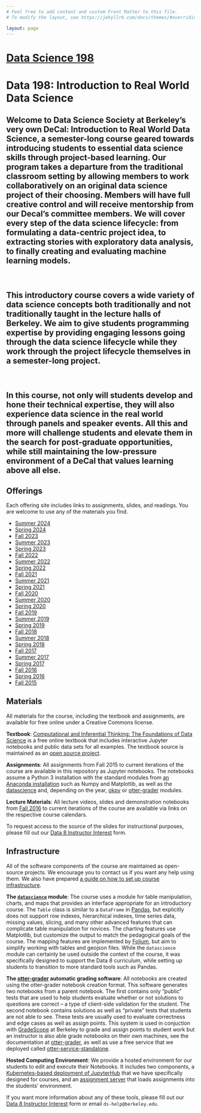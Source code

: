 ```yaml
---
# Feel free to add content and custom Front Matter to this file.
# To modify the layout, see https://jekyllrb.com/docs/themes/#overriding-theme-defaults

layout: page
---
```


<!-- 
<!DOCTYPE html>
<html lang="en-US">
  <head>
    <meta charset="UTF-8">
    <meta http-equiv="X-UA-Compatible" content="IE=edge">
    <meta name="viewport" content="width=device-width, initial-scale=1">

<!-- Begin Jekyll SEO tag v2.8.0
<title>Data Science 8</title>
<meta name="generator" content="Jekyll v3.9.5" />
<meta property="og:title" content="Data Science 8" />
<meta property="og:locale" content="en_US" />
<link rel="canonical" href="http://www.data8.org/" />
<meta property="og:url" content="http://www.data8.org/" />
<meta property="og:site_name" content="Data Science 8" />
<meta property="og:type" content="website" />
<meta name="twitter:card" content="summary" />
<meta property="twitter:title" content="Data Science 8" />
End Jekyll SEO tag <script type="application/ld+json">
{"@context":"https://schema.org","@type":"WebSite","headline":"Data Science 8","name":"Data Science 8","url":"http://www.data8.org/"}</script>-->

<link rel="stylesheet" href="/assets/css/style.css">
<html lang="en" dir="ltr">
  <head>
    <meta charset="utf-8">
    <title></title>
    <!--<link rel="icon" type="image/x-icon" href="../assets/images/favicon.ico">-->
  </head>
  <body>

  </body>
  <body>
    <div class="container-lg px-3 my-5 markdown-body">
      <h1><a href="https://dss-data198.github.io/dssdecal/">Data Science 198</a></h1>
      <link rel="stylesheet" href="assets/css/main.css" />
      <link rel="icon" type="image/x-icon" href="/favicon.ico" />

<h1> Data 198: Introduction to Real World Data Science <h2>

<p>
Welcome to Data Science Society at Berkeley’s very own DeCal: Introduction to Real World Data Science, a semester-long course geared towards introducing students to essential data science skills through project-based learning. Our program takes a departure from the traditional classroom setting by allowing members to work collaboratively on an original data science project of their choosing. Members will have full creative control and will receive mentorship from our Decal’s committee members. We will cover every step of the data science lifecycle: from formulating a data-centric project idea, to extracting stories with exploratory data analysis, to finally creating and evaluating machine learning models.
</p>

<br>

<p>
This introductory course covers a wide variety of data science concepts both traditionally and not traditionally taught in the lecture halls of Berkeley. We aim to give students programming expertise by providing engaging lessons going through the data science lifecycle while they work through the project lifecycle themselves in a semester-long project.
</p>

<br>

<p>
In this course, not only will students develop and hone their technical expertise, they will also experience data science in the real world through panels and speaker events. All this and more will challenge students and elevate them in the search for post-graduate opportunities, while still maintaining the low-pressure environment of a DeCal that values learning above all else.
</p>

<h2>Offerings</h2>

Each offering site includes links to assignments, slides, and readings. You are welcome to use any of the materials you find.

<ul>
  <li><a href="./su24">Summer 2024</a></li>
  <li><a href="./sp24">Spring 2024</a></li>
  <li><a href="./fa23">Fall 2023</a></li>
  <li><a href="./su23">Summer 2023</a></li>
  <li><a href="./sp23">Spring 2023</a></li>
  <li><a href="./fa22">Fall 2022</a></li>
  <li><a href="./su22">Summer 2022</a></li>
  <li><a href="./sp22">Spring 2022</a></li>
  <li><a href="./fa21">Fall 2021</a></li>
  <li><a href="./su21">Summer 2021</a></li>
  <li><a href="./sp21">Spring 2021</a></li>
  <li><a href="./fa20">Fall 2020</a></li>
  <li><a href="./su20">Summer 2020</a></li>
  <li><a href="./sp20">Spring 2020</a></li>
  <li><a href="./fa19">Fall 2019</a></li>
  <li><a href="./su19">Summer 2019</a></li>
  <li><a href="./sp19">Spring 2019</a></li>
  <li><a href="./fa18">Fall 2018</a></li>
  <li><a href="./su18">Summer 2018</a></li>
  <li><a href="./sp18">Spring 2018</a></li>
  <li><a href="./fa17">Fall 2017</a></li>
  <li><a href="./su17">Summer 2017</a></li>
  <li><a href="./sp17">Spring 2017</a></li>
  <li><a href="./fa16">Fall 2016</a></li>
  <li><a href="https://data-8.appspot.com/sp16/course">Spring 2016</a></li>
  <li><a href="./fa15">Fall 2015</a></li>
</ul>

<h2 id="materials">Materials</h2>

<p>All materials for the course, including the textbook and assignments, are
available for free online under a Creative Commons license.</p>

<p><strong>Textbook</strong>: <a href="http://inferentialthinking.com">Computational and Inferential Thinking: The Foundations of Data
Science</a> is a free online textbook that
includes interactive Jupyter notebooks and public data sets for all examples.
The textbook source is maintained as an <a href="https://github.com/data-8/textbook">open source
project</a>.</p>

<p><strong>Assignments</strong>:
All assignments from Fall 2015 to current iterations of the course are available in this repository
as Jupyter notebooks. The notebooks assume a Python 3 installation
with the standard modules from <a href="https://www.continuum.io/downloads">an Anaconda
installation</a> such as Numpy and Matplotlib,
as well as the <a href="https://pypi.python.org/pypi/datascience/">datascience</a> and, depending on the year,
<a href="https://pypi.python.org/pypi/okpy/">okpy</a> or <a href="https://otter-grader.readthedocs.io/en/latest/">otter-grader</a> modules.</p>

<p><strong>Lecture Materials</strong>: All lecture videos, slides and demonstration notebooks from <a href="https://www.youtube.com/playlist?list=PLFeJ2hV8Fyt7mjvwrDQ2QNYEYdtKSNA0y">Fall
2016</a> to current iterations of the course are available via links on the respective course calendars.

To request access to the source of the slides for
instructional purposes, please fill out our <a href="https://docs.google.com/forms/d/e/1FAIpQLSfw6iN-V58Urvg7RRfbjNQceisLULBizg0qku1_2qV8cvOtvA/viewform">Data 8 Instructor
Interest</a>
form.</p>

<h2 id="infrastructure">Infrastructure</h2>

<p>All of the software components of the course are maintained as open-source
projects. We encourage you to contact us if you want any help using them.
We also have prepared <a href="http://data8.org/zero-to-data-8/">a guide on how to set up course
infrastructure</a>.</p>

<p><strong>The <a href="http://data8.org/datascience"><code class="language-plaintext highlighter-rouge">datascience</code></a> module</strong>: The course uses a module
for table manipulation, charts, and maps that provides an interface appropriate
for an introductory course. The <code class="language-plaintext highlighter-rouge">Table</code> class is similar to a <code class="language-plaintext highlighter-rouge">DataFrame</code> in
<a href="http://pandas.pydata.org/">Pandas</a>, but explicitly does not support row
indexes, hierarchical indexes, time series data, missing values, slicing, and
many other advanced features that can complicate table manipulation for novices.
The charting features use Matplotlib, but customize the output to match the
pedagogical goals of the course. The mapping features are implemented by
<a href="https://github.com/python-visualization/folium">Folium</a>, but aim to simplify
working with tables and geojson files. While the <code class="language-plaintext highlighter-rouge">datascience</code> module can
certainly be used outside the context of the course, it was specifically
designed to support the Data 8 curriculum, while setting up students to
transition to more standard tools such as Pandas.</p>

<p><strong>The <a href="https://otter-grader.readthedocs.io/en/latest/">otter-grader</a> automatic grading software</strong>: All notebooks are created using the otter-grader notebook creation format. This software generates two notebooks from a parent notebook. The first contains only “public” tests that are used to help students evaluate whether or not solutions to questions are correct – a type of client-side validation for the student. The second notebook contains solutions as well as “private” tests that students are not able to see. These tests are usually used to evaluate correctness and edge cases as well as assign points.  This system is used in conjuction with <a href="http://gradescope.com">GradeScope</a> at Berkeley to grade and assign points to student work but an instructor is also able grade notebooks on their own machines, see the documentation at <a href="https://otter-grader.readthedocs.io/en/latest/">otter-grader</a>, as well as use a free service that we deployed called <a href="http://grader.datahub.berkeley.edu/">otter-service-standalone</a>.</p>

<p><strong>Hosted Computing Environment</strong>:
We provide a hosted environment for our students to edit and execute their
Notebooks. It includes two components, a <a href="https://github.com/data-8/jupyterhub-k8s/blob/master/README.md">Kubernetes-based deployment of
JupyterHub</a> that
we have specifically designed for courses, and an <a href="https://github.com/data-8/nbinteract">assignment
server</a> that loads assignments into the
students’ environment.</p>

<p>If you want more information about any of these tools, please fill out our <a href="https://forms.gle/maRqsceCvTNnqQ3w9">Data 8 Instructor Interest</a> form or email <code class="language-plaintext highlighter-rouge">ds-help@berkeley.edu</code>.</p>
   
</div>
    <script src="https://cdnjs.cloudflare.com/ajax/libs/anchor-js/4.1.0/anchor.min.js" integrity="sha256-lZaRhKri35AyJSypXXs4o6OPFTbTmUoltBbDCbdzegg=" crossorigin="anonymous"></script>
    <script>anchors.add();</script>
  </body>
</html>

